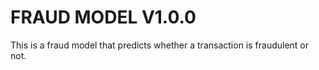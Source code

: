# FRAUD MODEL V1.0.0

This is a fraud model that predicts whether a transaction is fraudulent or not.
